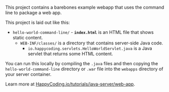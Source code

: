 This project contains a barebones example webapp that uses the command line to package a web app.

This project is laid out like this:

- `hello-world-command-line/`
      - **`index.html`** is an HTML file that shows static content.
  - `WEB-INF/classes/` is a directory that contains server-side Java code.
      - `io.happycoding.servlets.HelloWorldServlet.java` is a Java servlet that returns some HTML content.



You can run this locally by compiling the `.java` files and then copying the `hello-world-command-line` directory or `.war` file into the `webapps` directory of your server container.

Learn more at [HappyCoding.io/tutorials/java-server/web-app](https://happycoding.io/tutorials/java-server/web-app).